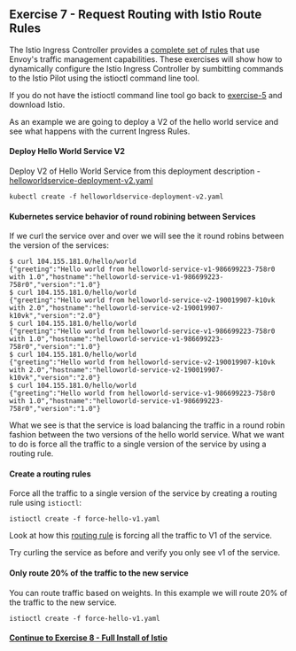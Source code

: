 ## Exercise 7 - Request Routing with Istio Route Rules

The Istio Ingress Controller provides a [complete set of rules](https://istio.io/docs/concepts/traffic-management/rules-configuration.html) that use Envoy's traffic management capabilities. These exercises will show how to dynamically configure the Istio Ingress Controller by sumbitting commands to the Istio Pilot using the istioctl command line tool.

If you do not have the istioctl command line tool go back to [exercise-5](../exercise-5/#download-istio) and download Istio.

As an example we are going to deploy a V2 of the hello world service and see what happens with the current Ingress Rules.

#### Deploy Hello World Service V2

Deploy V2 of Hello World Service from this deployment description - [helloworldservice-deployment-v2.yaml](helloworldservice-deployment-v2.yaml)

`kubectl create -f helloworldservice-deployment-v2.yaml`

#### Kubernetes service behavior of round robining between Services

If we curl the service over and over we will see the it round robins between the version of the services:

```
$ curl 104.155.181.0/hello/world
{"greeting":"Hello world from helloworld-service-v1-986699223-758r0 with 1.0","hostname":"helloworld-service-v1-986699223-758r0","version":"1.0"}
$ curl 104.155.181.0/hello/world
{"greeting":"Hello world from helloworld-service-v2-190019907-k10vk with 2.0","hostname":"helloworld-service-v2-190019907-k10vk","version":"2.0"}
$ curl 104.155.181.0/hello/world
{"greeting":"Hello world from helloworld-service-v1-986699223-758r0 with 1.0","hostname":"helloworld-service-v1-986699223-758r0","version":"1.0"}
$ curl 104.155.181.0/hello/world
{"greeting":"Hello world from helloworld-service-v2-190019907-k10vk with 2.0","hostname":"helloworld-service-v2-190019907-k10vk","version":"2.0"}
$ curl 104.155.181.0/hello/world
{"greeting":"Hello world from helloworld-service-v1-986699223-758r0 with 1.0","hostname":"helloworld-service-v1-986699223-758r0","version":"1.0"}
```

What we see is that the service is load balancing the traffic in a round robin fashion between the two versions of the hello world service.  What we want to do is force all the traffic to a single version of the service by using a routing rule.

#### Create a routing rules

Force all the traffic to a single version of the service by creating a routing rule using `istioctl`:

`istioctl create -f force-hello-v1.yaml`

Look at how this [routing rule](force-hello-v1.yaml) is forcing all the traffic to V1 of the service.

Try curling the service as before and verify you only see v1 of the service.

#### Only route 20% of the traffic to the new service

You can route traffic based on weights.  In this example we will route 20% of the traffic to the new service.

`istioctl create -f force-hello-v1.yaml`

#### [Continue to Exercise 8 - Full Install of Istio](../exercise-8/README.md)
